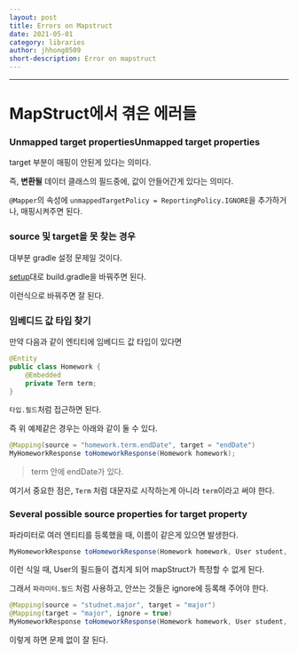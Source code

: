 ```yaml
---
layout: post
title: Errors on Mapstruct
date: 2021-05-01
category: libraries
author: jhhong0509
short-description: Error on mapstruct
---
```

------

# MapStruct에서 겪은 에러들

### Unmapped target propertiesUnmapped target properties

target 부분이 매핑이 안된게 있다는 의미다.

즉, **변환될** 데이터 클래스의 필드중에, 값이 안들어간게 있다는 의미다.

`@Mapper`의 속성에 `unmappedTargetPolicy = ReportingPolicy.IGNORE`을 추가하거나, 매핑시켜주면 된다.

### source 및 target을 못 찾는 경우

대부분 gradle 설정 문제일 것이다.

[setup](./setup.md)대로 build.gradle을 바꿔주면 된다.

이런식으로 바꿔주면 잘 된다.

### 임베디드 값 타입 찾기

만약 다음과 같이 엔티티에 임베디드 값 타입이 있다면

``` java
@Entity
public class Homework {
    @Embedded
    private Term term;
}
```

`타입.필드`처럼 접근하면 된다.

즉 위 예제같은 경우는 아래와 같이 둘 수 있다.

``` java
@Mapping(source = "homework.term.endDate", target = "endDate")
MyHomeworkResponse toHomeworkResponse(Homework homework);
```

> term 안에 endDate가 있다.

여기서 중요한 점은, `Term` 처럼 대문자로 시작하는게 아니라 `term`이라고 써야 한다.

### Several possible source properties for target property

파라미터로 여러 엔티티를 등록했을 때, 이름이 같은게 있으면 발생한다.

``` java
MyHomeworkResponse toHomeworkResponse(Homework homework, User student, User teacher);
```

이런 식일 때, User의 필드들이 겹치게 되어 mapStruct가 특정할 수 없게 된다.

그래서 `파라미터.필드` 처럼 사용하고, 안쓰는 것들은 ignore에 등록해 주어야 한다.

``` java
@Mapping(source = "studnet.major", target = "major")
@Mapping(target = "major", ignore = true)
MyHomeworkResponse toHomeworkResponse(Homework homework, User student, User teacher);
```

이렇게 하면 문제 없이 잘 된다.